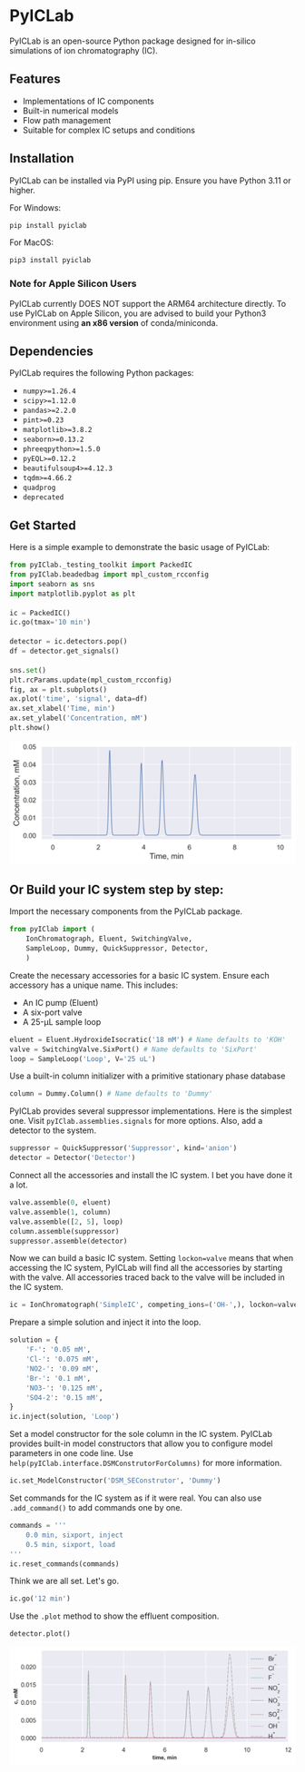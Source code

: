 # PyICLab

PyICLab is an open-source Python package designed for in-silico simulations of ion chromatography (IC). 

## Features

- Implementations of IC components
- Built-in numerical models
- Flow path management
- Suitable for complex IC setups and conditions

## Installation

PyICLab can be installed via PyPI using pip. Ensure you have Python 3.11 or higher.

For Windows:
```sh
pip install pyiclab
```
For MacOS:
```sh
pip3 install pyiclab
```
### Note for Apple Silicon Users

PyICLab currently DOES NOT support the ARM64 architecture directly. To use PyICLab on Apple Silicon, you are advised to build your Python3 environment using **an x86 version** of conda/miniconda. 

## Dependencies

PyICLab requires the following Python packages:

- `numpy>=1.26.4`
- `scipy>=1.12.0`
- `pandas>=2.2.0`
- `pint>=0.23`
- `matplotlib>=3.8.2`
- `seaborn>=0.13.2`
- `phreeqpython>=1.5.0`
- `pyEQL>=0.12.2`
- `beautifulsoup4>=4.12.3`
- `tqdm>=4.66.2`
- `quadprog`
- `deprecated`

## Get Started

Here is a simple example to demonstrate the basic usage of PyICLab:

```python
from pyIClab._testing_toolkit import PackedIC
from pyIClab.beadedbag import mpl_custom_rcconfig
import seaborn as sns
import matplotlib.pyplot as plt

ic = PackedIC()
ic.go(tmax='10 min')

detector = ic.detectors.pop()
df = detector.get_signals()

sns.set()
plt.rcParams.update(mpl_custom_rcconfig)
fig, ax = plt.subplots()
ax.plot('time', 'signal', data=df)
ax.set_xlabel('Time, min')
ax.set_ylabel('Concentration, mM')
plt.show()
```
![chrom_demo](demo_chromatogram.png)

## Or Build your IC system step by step:
Import the necessary components from the PyICLab package.
```python
from pyIClab import (
    IonChromatograph, Eluent, SwitchingValve,
    SampleLoop, Dummy, QuickSuppressor, Detector,
    )
```
Create the necessary accessories for a basic IC system. Ensure each accessory has a unique name. This includes:
- An IC pump (Eluent)
- A six-port valve
- A 25-µL sample loop
```python
eluent = Eluent.HydroxideIsocratic('18 mM') # Name defaults to 'KOH'
valve = SwitchingValve.SixPort() # Name defaults to 'SixPort'
loop = SampleLoop('Loop', V='25 uL')
```

Use a built-in column initializer with a primitive stationary phase database
```python
column = Dummy.Column() # Name defaults to 'Dummy'
```

PyICLab provides several suppressor implementations. Here is the simplest one. Visit `pyIClab.assemblies.signals` for more options. Also, add a detector to the system.

```python
suppressor = QuickSuppressor('Suppressor', kind='anion')
detector = Detector('Detector')
```

Connect all the accessories and install the IC system. I bet you have done it a lot.
```python
valve.assemble(0, eluent)
valve.assemble(1, column)
valve.assemble([2, 5], loop)
column.assemble(suppressor)
suppressor.assemble(detector)
```

Now we can build a basic IC system. Setting `lockon=valve` means that when accessing the IC system, PyICLab will find all the accessories by starting with the valve. All accessories traced back to the valve will be included in the IC system.
```python
ic = IonChromatograph('SimpleIC', competing_ions=('OH-',), lockon=valve)
```

Prepare a simple solution and inject it into the loop.

```python
solution = {
    'F-': '0.05 mM',
    'Cl-': '0.075 mM',
    'NO2-': '0.09 mM',
    'Br-': '0.1 mM',
    'NO3-': '0.125 mM',
    'SO4-2': '0.15 mM',
}
ic.inject(solution, 'Loop')
```

Set a model constructor for the sole column in the IC system. PyICLab provides built-in model constructors that allow you to configure model parameters in one code line. Use `help(pyIClab.interface.DSMConstrutorForColumns)` for more information.

```python
ic.set_ModelConstructor('DSM_SEConstrutor', 'Dummy')
```

Set commands for the IC system as if it were real. You can also use `.add_command()` to add commands one by one.

```python
commands = '''
    0.0 min, sixport, inject
    0.5 min, sixport, load
'''
ic.reset_commands(commands)
```

Think we are all set. Let's go.
```python
ic.go('12 min')
```

Use the `.plot` method to show the effluent composition.

```python
detector.plot()
```
![chrom_demo](demo_chromatogram02.png)
